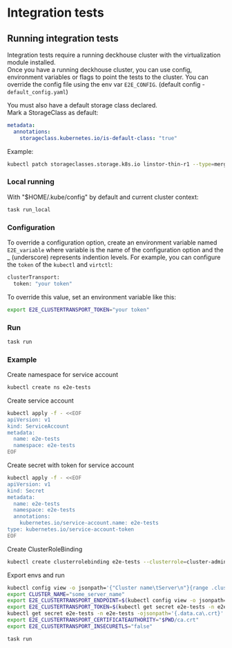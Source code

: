 # Integration tests

## Running integration tests

Integration tests require a running deckhouse cluster with the virtualization module installed.  
Once you have a running deckhouse cluster, you can use config, environment variables or flags  to
point the tests to the cluster. 
You can override the config file using the env var ```E2E_CONFIG```.
(default config - ```default_config.yaml```)

You must also have a default storage class declared.  
Mark a StorageClass as default:
```yaml
metadata:
  annotations:
    storageclass.kubernetes.io/is-default-class: "true"
```
Example:
```bash
kubectl patch storageclasses.storage.k8s.io linstor-thin-r1 --type=merge --patch='{"metadata":{"annotations":{"storageclass.kubernetes.io/is-default-class":"true"}}}'
```

### Local running
With "$HOME/.kube/config" by default and current cluster context:
```bash
task run_local
```

### Configuration
To override a configuration option, create an environment variable named ```E2E_variable``` where variable is the name of the configuration option and the _ (underscore) represents indention levels. 
For example, you can configure the ```token``` of the ```kubectl``` and ```virtctl```:
```bash
clusterTransport:
  token: "your token"
```
To override this value, set an environment variable like this:
```bash
export E2E_CLUSTERTRANSPORT_TOKEN="your token"
```

### Run
```bash
task run
```

### Example
Create namespace for service account
```bash
kubectl create ns e2e-tests
```
Create service account
```bash
kubectl apply -f - <<EOF
apiVersion: v1
kind: ServiceAccount
metadata:
  name: e2e-tests
  namespace: e2e-tests
EOF
```
Create secret with token for service account
```bash
kubectl apply -f - <<EOF
apiVersion: v1
kind: Secret
metadata:
  name: e2e-tests
  namespace: e2e-tests
  annotations:
    kubernetes.io/service-account.name: e2e-tests
type: kubernetes.io/service-account-token
EOF
```
Create ClusterRoleBinding 
```bash
kubectl create clusterrolebinding e2e-tests --clusterrole=cluster-admin --serviceaccount=e2e-tests:e2e-tests
```
Export envs and run
```bash
kubectl config view -o jsonpath='{"Cluster name\tServer\n"}{range .clusters[*]}{.name}{"\t"}{.cluster.server}{"\n"}{end}'
export CLUSTER_NAME="some_server_name"
export E2E_CLUSTERTRANSPORT_ENDPOINT=$(kubectl config view -o jsonpath="{.clusters[?(@.name==\"$CLUSTER_NAME\")].cluster.server}")
export E2E_CLUSTERTRANSPORT_TOKEN=$(kubectl get secret e2e-tests -n e2e-tests -ojsonpath='{.data.token}' | base64 -d)
kubectl get secret e2e-tests -n e2e-tests -ojsonpath='{.data.ca\.crt}' | base64 -d > ca.crt
export E2E_CLUSTERTRANSPORT_CERTIFICATEAUTHORITY="$PWD/ca.crt"
export E2E_CLUSTERTRANSPORT_INSECURETLS="false"

task run
```